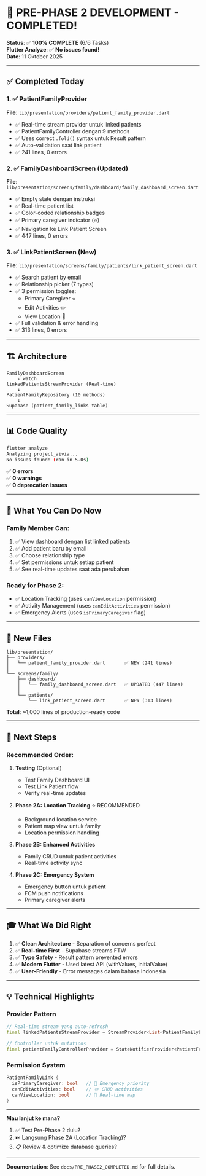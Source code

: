 # 🎉 PRE-PHASE 2 DEVELOPMENT - COMPLETED!

**Status**: ✅ **100% COMPLETE** (6/6 Tasks)  
**Flutter Analyze**: ✅ **No issues found!**  
**Date**: 11 Oktober 2025

---

## ✅ Completed Today

### 1. ✅ PatientFamilyProvider

**File**: `lib/presentation/providers/patient_family_provider.dart`

- ✅ Real-time stream provider untuk linked patients
- ✅ PatientFamilyController dengan 9 methods
- ✅ Uses correct `.fold()` syntax untuk Result pattern
- ✅ Auto-validation saat link patient
- ✅ 241 lines, 0 errors

### 2. ✅ FamilyDashboardScreen (Updated)

**File**: `lib/presentation/screens/family/dashboard/family_dashboard_screen.dart`

- ✅ Empty state dengan instruksi
- ✅ Real-time patient list
- ✅ Color-coded relationship badges
- ✅ Primary caregiver indicator (⭐)
- ✅ Navigation ke Link Patient Screen
- ✅ 447 lines, 0 errors

### 3. ✅ LinkPatientScreen (New)

**File**: `lib/presentation/screens/family/patients/link_patient_screen.dart`

- ✅ Search patient by email
- ✅ Relationship picker (7 types)
- ✅ 3 permission toggles:
  - Primary Caregiver ⭐
  - Edit Activities ✏️
  - View Location 📍
- ✅ Full validation & error handling
- ✅ 313 lines, 0 errors

---

## 🏗️ Architecture

```
FamilyDashboardScreen
    ↓ watch
linkedPatientsStreamProvider (Real-time)
    ↓
PatientFamilyRepository (10 methods)
    ↓
Supabase (patient_family_links table)
```

---

## 📊 Code Quality

```bash
flutter analyze
Analyzing project_aivia...
No issues found! (ran in 5.0s)
```

✅ **0 errors**  
✅ **0 warnings**  
✅ **0 deprecation issues**

---

## 🎯 What You Can Do Now

### Family Member Can:

1. ✅ View dashboard dengan list linked patients
2. ✅ Add patient baru by email
3. ✅ Choose relationship type
4. ✅ Set permissions untuk setiap patient
5. ✅ See real-time updates saat ada perubahan

### Ready for Phase 2:

- ✅ Location Tracking (uses `canViewLocation` permission)
- ✅ Activity Management (uses `canEditActivities` permission)
- ✅ Emergency Alerts (uses `isPrimaryCaregiver` flag)

---

## 📁 New Files

```
lib/presentation/
├── providers/
│   └── patient_family_provider.dart       ✅ NEW (241 lines)
│
└── screens/family/
    ├── dashboard/
    │   └── family_dashboard_screen.dart   ✅ UPDATED (447 lines)
    │
    └── patients/
        └── link_patient_screen.dart       ✅ NEW (313 lines)
```

**Total**: ~1,000 lines of production-ready code

---

## 🚀 Next Steps

### Recommended Order:

1. **Testing** (Optional)

   - Test Family Dashboard UI
   - Test Link Patient flow
   - Verify real-time updates

2. **Phase 2A: Location Tracking** ⭐ RECOMMENDED

   - Background location service
   - Patient map view untuk family
   - Location permission handling

3. **Phase 2B: Enhanced Activities**

   - Family CRUD untuk patient activities
   - Real-time activity sync

4. **Phase 2C: Emergency System**
   - Emergency button untuk patient
   - FCM push notifications
   - Primary caregiver alerts

---

## 🎓 What We Did Right

1. ✅ **Clean Architecture** - Separation of concerns perfect
2. ✅ **Real-time First** - Supabase streams FTW
3. ✅ **Type Safety** - Result pattern prevented errors
4. ✅ **Modern Flutter** - Used latest API (withValues, initialValue)
5. ✅ **User-Friendly** - Error messages dalam bahasa Indonesia

---

## 💡 Technical Highlights

### Provider Pattern

```dart
// Real-time stream yang auto-refresh
final linkedPatientsStreamProvider = StreamProvider<List<PatientFamilyLink>>

// Controller untuk mutations
final patientFamilyControllerProvider = StateNotifierProvider<PatientFamilyController, AsyncValue<void>>
```

### Permission System

```dart
PatientFamilyLink {
  isPrimaryCaregiver: bool   // 🚨 Emergency priority
  canEditActivities: bool    // ✏️ CRUD activities
  canViewLocation: bool      // 📍 Real-time map
}
```

---

**Mau lanjut ke mana?**

1. ✅ Test Pre-Phase 2 dulu?
2. ⏭️ Langsung Phase 2A (Location Tracking)?
3. 📋 Review & optimize database queries?

---

**Documentation**: See `docs/PRE_PHASE2_COMPLETED.md` for full details.
